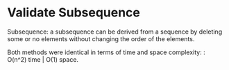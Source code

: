 # Validate Subsequence

Subsequence: a subsequence can be derived from a sequence by deleting some or no elements without changing the order of the elements. 

Both methods were identical in terms of time and space complexity: : O(n^2) time | O(1) space.